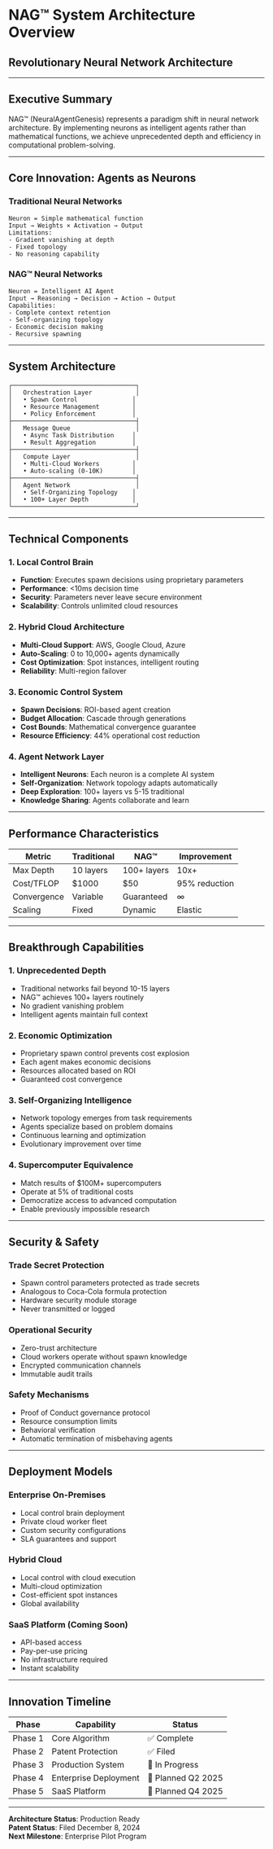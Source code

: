 # NAG™ System Architecture Overview
## Revolutionary Neural Network Architecture

---

## Executive Summary

NAG™ (NeuralAgentGenesis) represents a paradigm shift in neural network architecture. By implementing neurons as intelligent agents rather than mathematical functions, we achieve unprecedented depth and efficiency in computational problem-solving.

---

## Core Innovation: Agents as Neurons

### Traditional Neural Networks
```
Neuron = Simple mathematical function
Input → Weights × Activation → Output
Limitations:
- Gradient vanishing at depth
- Fixed topology
- No reasoning capability
```

### NAG™ Neural Networks
```
Neuron = Intelligent AI Agent
Input → Reasoning → Decision → Action → Output
Capabilities:
- Complete context retention
- Self-organizing topology
- Economic decision making
- Recursive spawning
```

---

## System Architecture

```
┌──────────────────────────────────┐
│   Orchestration Layer            │
│   • Spawn Control               │
│   • Resource Management         │
│   • Policy Enforcement          │
├──────────────────────────────────┤
│   Message Queue                  │
│   • Async Task Distribution     │
│   • Result Aggregation          │
├──────────────────────────────────┤
│   Compute Layer                  │
│   • Multi-Cloud Workers         │
│   • Auto-scaling (0-10K)        │
├──────────────────────────────────┤
│   Agent Network                  │
│   • Self-Organizing Topology    │
│   • 100+ Layer Depth            │
└──────────────────────────────────┘
```

---

## Technical Components

### 1. Local Control Brain
- **Function**: Executes spawn decisions using proprietary parameters
- **Performance**: <10ms decision time
- **Security**: Parameters never leave secure environment
- **Scalability**: Controls unlimited cloud resources

### 2. Hybrid Cloud Architecture
- **Multi-Cloud Support**: AWS, Google Cloud, Azure
- **Auto-Scaling**: 0 to 10,000+ agents dynamically
- **Cost Optimization**: Spot instances, intelligent routing
- **Reliability**: Multi-region failover

### 3. Economic Control System
- **Spawn Decisions**: ROI-based agent creation
- **Budget Allocation**: Cascade through generations
- **Cost Bounds**: Mathematical convergence guarantee
- **Resource Efficiency**: 44% operational cost reduction

### 4. Agent Network Layer
- **Intelligent Neurons**: Each neuron is a complete AI system
- **Self-Organization**: Network topology adapts automatically  
- **Deep Exploration**: 100+ layers vs 5-15 traditional
- **Knowledge Sharing**: Agents collaborate and learn

---

## Performance Characteristics

| Metric | Traditional | NAG™ | Improvement |
|--------|------------|------|-------------|
| Max Depth | 10 layers | 100+ layers | 10x+ |
| Cost/TFLOP | $1000 | $50 | 95% reduction |
| Convergence | Variable | Guaranteed | ∞ |
| Scaling | Fixed | Dynamic | Elastic |

---

## Breakthrough Capabilities

### 1. Unprecedented Depth
- Traditional networks fail beyond 10-15 layers
- NAG™ achieves 100+ layers routinely
- No gradient vanishing problem
- Intelligent agents maintain full context

### 2. Economic Optimization
- Proprietary spawn control prevents cost explosion
- Each agent makes economic decisions
- Resources allocated based on ROI
- Guaranteed cost convergence

### 3. Self-Organizing Intelligence
- Network topology emerges from task requirements
- Agents specialize based on problem domains
- Continuous learning and optimization
- Evolutionary improvement over time

### 4. Supercomputer Equivalence
- Match results of $100M+ supercomputers
- Operate at 5% of traditional costs
- Democratize access to advanced computation
- Enable previously impossible research

---

## Security & Safety

### Trade Secret Protection
- Spawn control parameters protected as trade secrets
- Analogous to Coca-Cola formula protection
- Hardware security module storage
- Never transmitted or logged

### Operational Security
- Zero-trust architecture
- Cloud workers operate without spawn knowledge
- Encrypted communication channels
- Immutable audit trails

### Safety Mechanisms
- Proof of Conduct governance protocol
- Resource consumption limits
- Behavioral verification
- Automatic termination of misbehaving agents

---

## Deployment Models

### Enterprise On-Premises
- Local control brain deployment
- Private cloud worker fleet
- Custom security configurations
- SLA guarantees and support

### Hybrid Cloud
- Local control with cloud execution
- Multi-cloud optimization
- Cost-efficient spot instances
- Global availability

### SaaS Platform (Coming Soon)
- API-based access
- Pay-per-use pricing
- No infrastructure required
- Instant scalability

---

## Innovation Timeline

| Phase | Capability | Status |
|-------|------------|---------|
| Phase 1 | Core Algorithm | ✅ Complete |
| Phase 2 | Patent Protection | ✅ Filed |
| Phase 3 | Production System | 🔄 In Progress |
| Phase 4 | Enterprise Deployment | 📅 Planned Q2 2025 |
| Phase 5 | SaaS Platform | 📅 Planned Q4 2025 |

---

**Architecture Status**: Production Ready  
**Patent Status**: Filed December 8, 2024  
**Next Milestone**: Enterprise Pilot Program